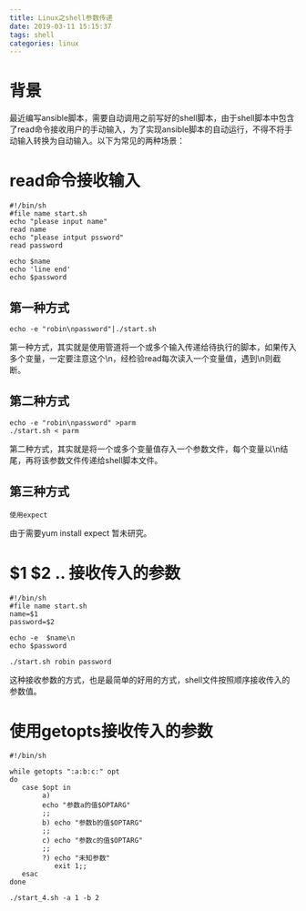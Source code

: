 ```yaml
---
title: Linux之shell参数传递
date: 2019-03-11 15:15:37
tags: shell
categories: linux
---
```


# 背景
最近编写ansible脚本，需要自动调用之前写好的shell脚本，由于shell脚本中包含了read命令接收用户的手动输入，为了实现ansible脚本的自动运行，不得不将手动输入转换为自动输入。以下为常见的两种场景：

<!--more-->

# read命令接收输入
```
#!/bin/sh
#file name start.sh
echo "please input name"
read name
echo "please intput pssword"
read password

echo $name
echo 'line end'
echo $password
```

## 第一种方式
```
echo -e "robin\npassword"|./start.sh
```
第一种方式，其实就是使用管道将一个或多个输入传递给待执行的脚本，如果传入多个变量，一定要注意这个\n，经检验read每次读入一个变量值，遇到\n则截断。

## 第二种方式
```
echo -e "robin\npassword" >parm
./start.sh < parm
```
第二种方式，其实就是将一个或多个变量值存入一个参数文件，每个变量以\n结尾，再将该参数文件传递给shell脚本文件。

## 第三种方式
```
使用expect
```
由于需要yum install expect 暂未研究。

# $1 $2 .. 接收传入的参数
```
#!/bin/sh
#file name start.sh
name=$1
password=$2

echo -e  $name\n
echo $password
```
```
./start.sh robin password
```
这种接收参数的方式，也是最简单的好用的方式，shell文件按照顺序接收传入的参数值。

# 使用getopts接收传入的参数
```
#!/bin/sh

while getopts ":a:b:c:" opt
do
   case $opt in
        a)
        echo "参数a的值$OPTARG"
        ;;
        b) echo "参数b的值$OPTARG"
        ;;
        c) echo "参数c的值$OPTARG"
        ;;
        ?) echo "未知参数"
           exit 1;;
   esac
done
```

```
./start_4.sh -a 1 -b 2
```